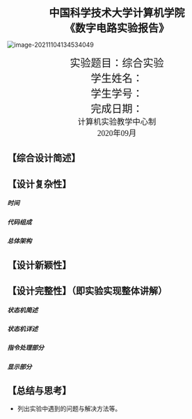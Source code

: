 <center><font face="宋体" size=5 weight=xx><b>中国科学技术大学计算机学院</b></font></center>

<center><font face="宋体" size=5><b>《数字电路实验报告》</b></font></center>





![image-20211104134534049](C:\Users\lenovo\AppData\Roaming\Typora\typora-user-images\image-20211104134534049.png)





<center><font size=5 face="宋体">实验题目：综合实验</font></center>

<center><font size=5 face="宋体">学生姓名：</font></center>

<center><font face="宋体" size=5>学生学号：</font></center>

<center><font face="宋体" size=5>完成日期：</font></center>





<center><font size=4 face="宋体">计算机实验教学中心制</font>
</center>



<center><font size=4 face="宋体">2020年09月</font>
</center>


## 【综合设计简述】

## 【设计复杂性】

##### 		时间

##### 	代码组成

##### 	总体架构

## 【设计新颖性】

## 【设计完整性】（即实验实现整体讲解）

##### 	状态机简述

##### 	状态机详述

##### 	指令处理部分

##### 	显示部分

## 【总结与思考】

- 列出实验中遇到的问题与解决方法等。



